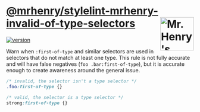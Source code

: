 # [@mrhenry/stylelint-mrhenry-invalid-of-type-selectors](https://www.npmjs.com/package/@mrhenry/stylelint-mrhenry-invalid-of-type-selectors) [<img src="https://wp.assets.sh/uploads/sites/2963/2021/09/mrhenry-gezicht-small.png" alt="Mr. Henry's logo." width="90" height="90" align="right">](https://www.mrhenry.be/)

[![version](https://img.shields.io/npm/v/@mrhenry/stylelint-mrhenry-invalid-of-type-selectors.svg)](https://www.npmjs.com/package/@mrhenry/stylelint-mrhenry-invalid-of-type-selectors)

Warn when `:first-of-type` and similar selectors are used in selectors that do not match at least one type.
This rule is not fully accurate and will have false negatives (`foo .bar:first-of-type`), but it is accurate enough to create awareness around the general issue.

```css
/* invalid, the selector isn't a type selector */
.foo:first-of-type {}

/* valid, the selector is a type selector */
strong:first-of-type {}
```


